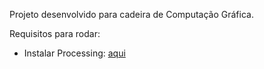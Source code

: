 Projeto desenvolvido para cadeira de Computação Gráfica.

Requisitos para rodar: 
- Instalar Processing: [aqui](https://processing.org/download)
